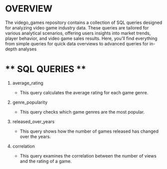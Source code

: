 # **OVERVIEW**
The vidego_games repository contains a collection of SQL queries designed for analyzing video game industry data. These queries are tailored for various analytical scenarios, offering users insights into market trends, player behavior, and video game sales results. Here, you'll find everything from simple queries for quick data overviews to advanced queries for in-depth analyses

# ** SQL QUERIES ** 

1. average_rating
   - This query calculates the average rating for each game genre.

2. genre_popularity
   - This query checks which game genres are the most popular.

3. released_over_years
   - This query shows how the number of games released has changed over the years.

4. correlation
   - This query examines the correlation between the number of views and the rating of a game.









 
   
   

